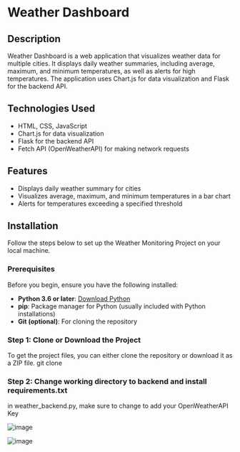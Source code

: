 # Weather Dashboard

## Description
Weather Dashboard is a web application that visualizes weather data for multiple cities. It displays daily weather summaries, including average, maximum, and minimum temperatures, as well as alerts for high temperatures. The application uses Chart.js for data visualization and Flask for the backend API.

## Technologies Used
- HTML, CSS, JavaScript
- Chart.js for data visualization
- Flask for the backend API
- Fetch API (OpenWeatherAPI) for making network requests

## Features
- Displays daily weather summary for cities
- Visualizes average, maximum, and minimum temperatures in a bar chart
- Alerts for temperatures exceeding a specified threshold

## Installation

Follow the steps below to set up the Weather Monitoring Project on your local machine.

### Prerequisites

Before you begin, ensure you have the following installed:

- **Python 3.6 or later**: [Download Python](https://www.python.org/downloads/)
- **pip**: Package manager for Python (usually included with Python installations)
- **Git (optional)**: For cloning the repository

### Step 1: Clone or Download the Project

To get the project files, you can either clone the repository or download it as a ZIP file.
git clone <repo-url>

### Step 2: Change working directory to backend and install requirements.txt
in weather_backend.py, make sure to change to add your OpenWeatherAPI Key





![image](https://github.com/user-attachments/assets/0ab89a99-6514-4b51-afd6-09236b95aa12)

![image](https://github.com/user-attachments/assets/7b8c7cac-e1c0-4083-8626-ea6f6336cbd0)

